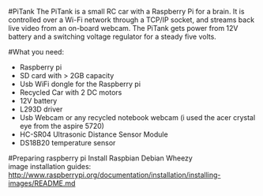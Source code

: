 #PiTank
The PiTank is a small RC car with a Raspberry Pi for a brain. It is controlled over a Wi-Fi network through a TCP/IP socket, and streams back live video from an on-board webcam. The PiTank gets power from 12V battery and a switching voltage regulator for a steady five volts. 

#What you need:
- Raspberry pi
- SD card with > 2GB capacity  
- Usb WiFi dongle for the Raspberry pi
- Recycled Car with 2 DC motors
- 12V battery
- L293D driver
- Usb Webcam or any recycled notebook webcam (i used the acer crystal eye from the aspire 5720)
- HC-SR04 Ultrasonic Distance Sensor Module  
- DS18B20 temperature sensor

#Preparing raspberry pi
Install Raspbian Debian Wheezy  
image installation guides: http://www.raspberrypi.org/documentation/installation/installing-images/README.md
